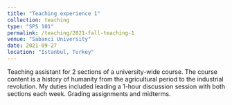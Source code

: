 ```yaml
---
title: "Teaching experience 1"
collection: teaching
type: "SPS 101"
permalink: /teaching/2021-fall-teaching-1
venue: "Sabanci University"
date: 2021-09-27
location: "Istanbul, Turkey"
---
```


Teaching assistant for 2 sections of a university-wide course. The course content is a history of humanity from the agricultural period to the industrial revolution. My duties included leading a 1-hour discussion session with both sections each week. Grading assignments and midterms.

